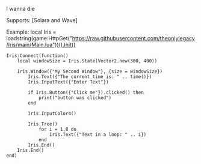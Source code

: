 I wanna die

Supports: [Solara and Wave]

Example:
local Iris = loadstring(game:HttpGet("https://raw.githubusercontent.com/theonlylegacy/Iris/main/Main.lua"))().Init()


```
Iris:Connect(function()
    local windowSize = Iris.State(Vector2.new(300, 400))

    Iris.Window({"My Second Window"}, {size = windowSize})
        Iris.Text({"The current time is: " .. time()})
        Iris.InputText({"Enter Text"})

        if Iris.Button({"Click me"}).clicked() then
            print("button was clicked")
        end

        Iris.InputColor4()

        Iris.Tree()
            for i = 1,8 do
                Iris.Text({"Text in a loop: " .. i})
            end
        Iris.End()
    Iris.End()
end)
```

